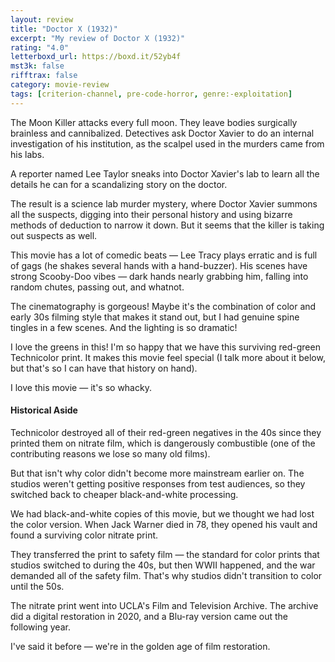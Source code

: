 ```yaml
---
layout: review
title: "Doctor X (1932)"
excerpt: "My review of Doctor X (1932)"
rating: "4.0"
letterboxd_url: https://boxd.it/52yb4f
mst3k: false
rifftrax: false
category: movie-review
tags: [criterion-channel, pre-code-horror, genre:-exploitation]
---
```


The Moon Killer attacks every full moon. They leave bodies surgically brainless and cannibalized. Detectives ask Doctor Xavier to do an internal investigation of his institution, as the scalpel used in the murders came from his labs.

A reporter named Lee Taylor sneaks into Doctor Xavier's lab to learn all the details he can for a scandalizing story on the doctor.

The result is a science lab murder mystery, where Doctor Xavier summons all the suspects, digging into their personal history and using bizarre methods of deduction to narrow it down. But it seems that the killer is taking out suspects as well.

This movie has a lot of comedic beats — Lee Tracy plays erratic and is full of gags (he shakes several hands with a hand-buzzer). His scenes have strong Scooby-Doo vibes — dark hands nearly grabbing him, falling into random chutes, passing out, and whatnot.

The cinematography is gorgeous! Maybe it's the combination of color and early 30s filming style that makes it stand out, but I had genuine spine tingles in a few scenes. And the lighting is so dramatic!

I love the greens in this! I'm so happy that we have this surviving red-green Technicolor print. It makes this movie feel special (I talk more about it below, but that's so I can have that history on hand).

I love this movie — it's so whacky.

#### Historical Aside

Technicolor destroyed all of their red-green negatives in the 40s since they printed them on nitrate film, which is dangerously combustible (one of the contributing reasons we lose so many old films).

But that isn't why color didn't become more mainstream earlier on. The studios weren't getting positive responses from test audiences, so they switched back to cheaper black-and-white processing.

We had black-and-white copies of this movie, but we thought we had lost the color version. When Jack Warner died in 78, they opened his vault and found a surviving color nitrate print.

They transferred the print to safety film — the standard for color prints that studios switched to during the 40s, but then WWII happened, and the war demanded all of the safety film. That's why studios didn't transition to color until the 50s.

The nitrate print went into UCLA's Film and Television Archive. The archive did a digital restoration in 2020, and a Blu-ray version came out the following year.

I've said it before — we're in the golden age of film restoration.
